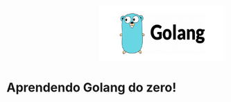 <p align="right">
  <img src="./img/golang.png" height="130" width="290" />
</p>

# Aprendendo Golang do zero!
